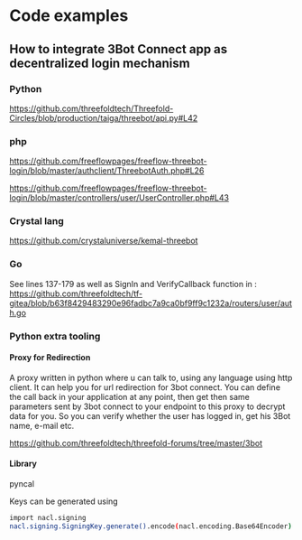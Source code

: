 # Code examples

## How to integrate 3Bot Connect app as decentralized login mechanism

### Python

<https://github.com/threefoldtech/Threefold-Circles/blob/production/taiga/threebot/api.py#L42>

### php

<https://github.com/freeflowpages/freeflow-threebot-login/blob/master/authclient/ThreebotAuth.php#L26>

<https://github.com/freeflowpages/freeflow-threebot-login/blob/master/controllers/user/UserController.php#L43>

### Crystal lang

<https://github.com/crystaluniverse/kemal-threebot>

### Go

See lines 137-179 as well as SignIn and VerifyCallback function in :
<https://github.com/threefoldtech/tf-gitea/blob/b63f8429483290e96fadbc7a9ca0bf9ff9c1232a/routers/user/auth.go>

### Python extra tooling

#### Proxy for Redirection

A proxy written in python where u can talk to, using any language using http client.
It can help you for url redirection for 3bot connect. You can define the call back in your application at any point, then get then same parameters sent by 3bot connect to your endpoint to this proxy to decrypt data for you.
So you can verify whether the user has logged in, get his 3Bot name, e-mail etc.

<https://github.com/threefoldtech/threefold-forums/tree/master/3bot>

#### Library

pyncal

Keys can be generated using

```bash
import nacl.signing
nacl.signing.SigningKey.generate().encode(nacl.encoding.Base64Encoder)
```
